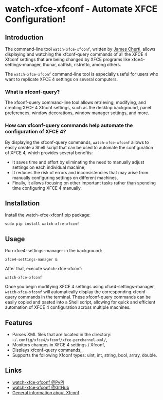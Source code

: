 # watch-xfce-xfconf - Automate XFCE Configuration!

## Introduction

The command-line tool `watch-xfce-xfconf`, written by [James Cherti](https://www.jamescherti.com/), allows displaying and watching the xfconf-query commands of all the XFCE 4 Xfconf settings that are being changed by XFCE programs like xfce4-settings-manager, thunar, catfish, ristretto, among others.

The `watch-xfce-xfconf` command-line tool is especially useful for users who want to replicate XFCE 4 settings on several computers.

### What is xfconf-query?

The xfconf-query command-line tool allows retrieving, modifying, and creating XFCE 4 Xfconf settings, such as the desktop background, panel preferences, window decorations, window manager settings, and more.

### How can xfconf-query commands help automate the configuration of XFCE 4?

By displaying the xfconf-query commands, `watch-xfce-xfconf` allows to easily create a Shell script that can be used to automate the configuration of XFCE 4, which provides several benefits:
- It saves time and effort by eliminating the need to manually adjust settings on each individual machine,
- It reduces the risk of errors and inconsistencies that may arise from manually configuring settings on different machines,
- Finally, it allows focusing on other important tasks rather than spending time configuring XFCE 4 manually.

## Installation

Install the watch-xfce-xfconf pip package:
```console
sudo pip install watch-xfce-xfconf
```

## Usage

Run xfce4-settings-manager in the background:
```console
xfce4-settings-manager &
```

After that, execute watch-xfce-xfconf:
```console
watch-xfce-xfconf
```

Once you begin modifying XFCE 4 settings using xfce4-settings-manager, `watch-xfce-xfconf` will automatically display the corresponding xfconf-query commands in the terminal. These xfconf-query commands can be easily copied and pasted into a Shell script, allowing for quick and efficient automation of XFCE 4 configuration across multiple machines.

## Features
- Parses XML files that are located in the directory: `~/.config/xfce4/xfconf/xfce-perchannel-xml/`,
- Monitors changes in XFCE 4 settings / Xfconf,
- Displays xfconf-query commands,
- Supports the following Xfconf types: uint, int, string, bool, array, double.

## Links
- [watch-xfce-xfconf @PyPI](https://pypi.org/project/watch-xfce-xfconf/)
- [watch-xfce-xfconf @GitHub](https://github.com/jamescherti/watch-xfce-xfconf/)
- [General information about Xfconf](https://wiki.xfce.org/releng/4.6/general-info#xfconf)
